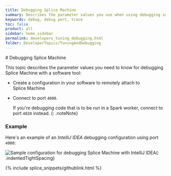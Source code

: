 ```yaml
---
title: Debugging Splice Machine
summary: Describes the parameter values you use when using debugging software with Splice Machine.
keywords: debug, debug port, trace
toc: false
product: all
sidebar: home_sidebar
permalink: developers_tuning_debugging.html
folder: DeveloperTopics/TuningAndDebugging
---
```

<section>
<div class="TopicContent" data-swiftype-index="true" markdown="1">
# Debugging Splice Machine

This topic describes the parameter values you need to know for debugging
Splice Machine with a software tool:

* Create a configuration in your software to remotely attach to
  Splice Machine
* Connect to port `4000`.
  
  If you're debugging code that is to be run in a Spark worker, connect
  to port `4020` instead.
  {: .noteNote}

### Example

Here's an example of an *IntelliJ IDEA* debugging configuration using
port `4000`:

![Sample configuration for debugging Splice Machine with IntelliJ
IDEA](images/DebugSetupScreen.png "Sample configuration for debugging
Splice Machine with IntelliJ IDEA"){: .indentedTightSpacing}

{% include splice_snippets/githublink.html %}
</div>
</section>

